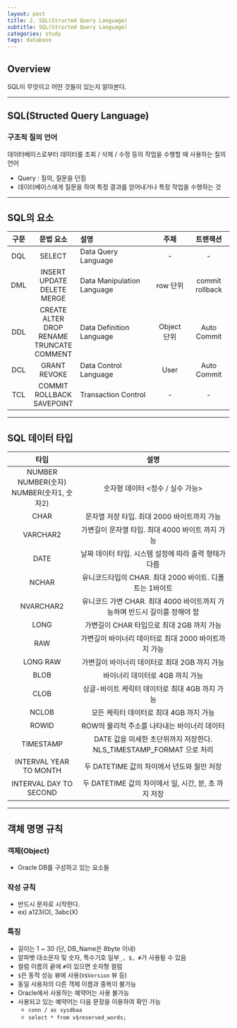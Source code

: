 ```yaml
---
layout: post
title: 2. SQL(Structed Query Language)
subtitle: SQL(Structed Query Language)
categories: study
tags: database
---
```


## Overview

SQL이 무엇이고 어떤 것들이 있는지 알아본다.

***

## SQL(Structed Query Language)

### 구조적 질의 언어

데이터베이스로부터 데이터를 조회 / 삭제 / 수정 등의 작업을 수행할 때 사용하는 질의 언어

- Query : 질의, 질문을 던짐
- 데이터베이스에게 질문을 하여 특정 결과를 얻어내거나 특정 작업을 수행하는 것

***

## SQL의 요소

| 구문 | 문법 요소 | 설명 | 주체 | 트랜잭션 |
| :----------: | :----------: | :---------- | :----------: | :----------: |
| DQL | SELECT | Data Query Language | - | - |
| DML | INSERT<br>UPDATE<br>DELETE<br>MERGE | Data Manipulation Language | row 단위 | commit<br>rollback |
| DDL | CREATE<br>ALTER<br>DROP<br>RENAME<br>TRUNCATE<br>COMMENT | Data Definition Language | Object 단위 | Auto Commit |
| DCL | GRANT<br>REVOKE | Data Control Language | User | Auto Commit |
| TCL | COMMIT<br>ROLLBACK<br>SAVEPOINT | Transaction Control | - | - |

***

## SQL 데이터 타입

| 타입 | 설명 |
| :----------: | :----------: |
| NUMBER<br>NUMBER(숫자)<br>NUMBER(숫자1, 숫자2) | 숫자형 데이터 <정수 / 실수 가능> |
| CHAR | 문자열 저장 타입. 최대 2000 바이트까지 가능 |
| VARCHAR2 | 가변길이 문자열 타입. 최대 4000 바이트 까지 가능 |
| DATE | 날짜 데이터 타입. 시스템 설정에 따라 출력 형태가 다름 |
| NCHAR | 유니코드타입의 CHAR. 최대 2000 바이트. 디폴트는 1바이트 |
| NVARCHAR2 | 유니코드 가변 CHAR. 최대 4000 바이트까지 가능하며 반드시 길이를 정해야 함 |
| LONG | 가변길이 CHAR 타입으로 최대 2GB 까지 가능 |
| RAW | 가변길이 바이너리 데이터로 최대 2000 바이트까지 가능 |
| LONG RAW | 가변길이 바이너리 데이터로 최대 2GB 까지 가능 |
| BLOB | 바이너리 데이터로 4GB 까지 가능 |
| CLOB | 싱글-바이트 케릭터 데이터로 최대 4GB 까지 가능 |
| NCLOB | 모든 케릭터 데이터로 최대 4GB 까지 가능 |
| ROWID | ROW의 물리적 주소를 나타내는 바이너리 데이터 |
| TIMESTAMP | DATE 값을 미세한 초단위까지 저장한다. NLS_TIMESTAMP_FORMAT 으로 처리 |
| INTERVAL YEAR TO MONTH | 두 DATETIME 값의 차이에서 년도와 월만 저장 |
| INTERVAL DAY TO SECOND | 두 DATETIME 값의 차이에서 일, 시간, 분, 초 까지 저장 |

***

## 객체 명명 규칙

### 객체(Object)

- Oracle DB를 구성하고 있는 요소들

### 작성 규칙

- 반드시 문자로 시작한다.
- ex) a123(O), 3abc(X)

### 특징

- 길이는 1 ~ 30 (단, DB_Name은 8byte 이내)
- 알파벳 대소문자 및 숫자, 특수기호 일부`_, $, #`가 사용될 수 있음
- 컬럼 이름의 끝에 `#`이 있으면 숫자형 컬럼
- `$`은 동적 성능 뷰에 사용(`V$Version` 뷰 등)
- 동일 사용자의 다른 객체 이름과 중복이 불가능
- Oracle에서 사용하는 예약어는 사용 불가능
- 사용되고 있는 예약어는 다음 문장을 이용하여 확인 가능
  - `conn / as sysdbaa`
  - `select * from v$reserved_words;`
